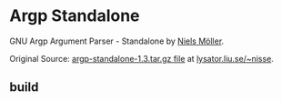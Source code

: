# Argp Standalone

GNU Argp Argument Parser - Standalone by [Niels Möller](https://www.lysator.liu.se/~nisse/).

Original Source: [argp-standalone-1.3.tar.gz file](https://www.lysator.liu.se/~nisse/misc/argp-standalone-1.3.tar.gz) at [lysator.liu.se/~nisse](https://www.lysator.liu.se/~nisse/misc/).

## build
```
```
